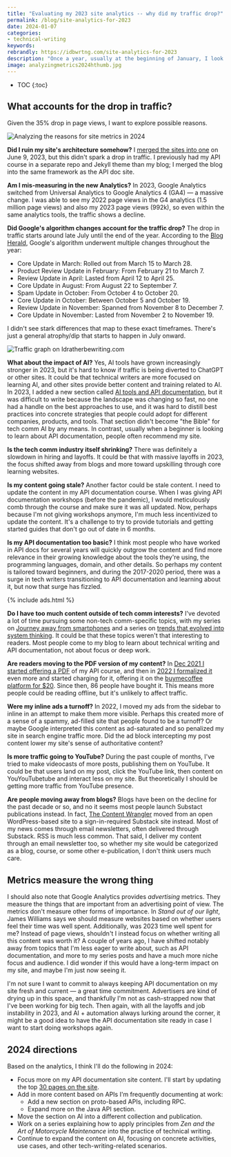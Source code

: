 ```yaml
---
title: "Evaluating my 2023 site analytics -- why did my traffic drop?"
permalink: /blog/site-analytics-for-2023
date: 2024-01-07
categories:
- technical-writing
keywords: 
rebrandly: https://idbwrtng.com/site-analytics-for-2023
description: "Once a year, usually at the beginning of January, I look at my site analytics with the latest numbers from Google Analytics and also reflect on trends, changing directions, and other metrics for the year. This weekend I updated my <a href='/analytics'>site's analytics</a> for 2023. The metrics were kind of harsh for my site this year. Page views were down 35%, users down 37%. Page views per session were down 12%. My top 30 pages were almost all to pages in my API documentation course &mdash; almost none of which were new in 2023. Accounting for the shift could be the many changes to Google's search algorithms, the changes in Google Analytics itself, the layoffs and industry slowdowns in tech comm, the expanding influence of AI, or other reasons."
image: analyzingmetrics2024hthumb.jpg
---
```


* TOC
{:toc}

## What accounts for the drop in traffic?

Given the 35% drop in page views, I want to explore possible reasons.

<img style="max-width: 500px" src="{{site.media}}/analyzingmetrics2024.jpg" alt="Analyzing the reasons for site metrics in 2024" />

**Did I ruin my site's architecture somehow?** I [merged the sites into one](/blog/blog-and-api-doc-site-merged-same-code) on June 9, 2023, but this didn't spark a drop in traffic. I previously had my API course in a separate repo and Jekyll theme than my blog; I merged the blog into the same framework as the API doc site.

**Am I mis-measuring in the new Analytics?** In 2023, Google Analytics switched from Universal Analytics to Google Analytics 4 (GA4) &mdash; a massive change. I was able to see my 2022 page views in the G4 analytics (1.5 million page views) and also my 2023 page views (992k), so even within the same analytics tools, the traffic shows a decline.

**Did Google's algorithm changes account for the traffic drop?** The drop in traffic starts around late July until the end of the year. According to the [Blog Herald](https://www.blogherald.com/news/a-thorough-review-of-2023-google-algorithm-updates/), Google's algorithm underwent multiple changes throughout the year:

* Core Update in March: Rolled out from March 15 to March 28​​.
* Product Review Update in February: From February 21 to March 7​​.
* Review Update in April: Lasted from April 12 to April 25​​.
* Core Update in August: From August 22 to September 7​​.
* Spam Update in October: From October 4 to October 20​​.
* Core Update in October: Between October 5 and October 19​​.
* Review Update in November: Spanned from November 8 to December 7​​.
* Core Update in November: Lasted from November 2 to November 19​​.

I didn't see stark differences that map to these exact timeframes. There's just a general atrophy/dip that starts to happen in July onward. 

<img src="https://s3.us-west-1.wasabisys.com/idbwmedia.com/images/pageviewsscreenshotanalytics2023.png" alt="Traffic graph on Idratherbewriting.com" />

**What about the impact of AI?** Yes, AI tools have grown increasingly stronger in 2023, but it's hard to know if traffic is being diverted to ChatGPT or other sites. It could be that technical writers are more focused on learning AI, and other sites provide better content and training related to AI. In 2023, I added a new section called [AI tools and API documentation](/learnapidoc/ai.html), but it was difficult to write because the landscape was changing so fast, no one had a handle on the best approaches to use, and it was hard to distill best practices into concrete strategies that people could adopt for different companies, products, and tools. That section didn't become "the Bible" for tech comm AI by any means. In contrast, usually when a beginner is looking to learn about API documentation, people often recommend my site.

**Is the tech comm industry itself shrinking?** There was definitely a slowdown in hiring and layoffs. It could be that with massive layoffs in 2023, the focus shifted away from blogs and more toward upskilling through core learning websites.

**Is my content going stale?** Another factor could be stale content. I need to update the content in my API documentation course. When I was giving API documentation workshops (before the pandemic), I would meticulously comb through the course and make sure it was all updated. Now, perhaps because I'm not giving workshops anymore, I'm much less incentivized to update the content. It's a challenge to try to provide tutorials and getting started guides that don't go out of date in 6 months.

**Is my API documentation too basic?** I think most people who have worked in API docs for several years will quickly outgrow the content and find more relevance in their growing knowledge about the tools they're using, the programming languages, domain, and other details. So perhaps my content is tailored toward beginners, and during the 2017-2020 period, there was a surge in tech writers transitioning to API documentation and learning about it, but now that surge has fizzled.

{% include ads.html %}

**Do I have too much content outside of tech comm interests?** I've devoted a lot of time pursuing some non-tech comm-specific topics, with my series on [Journey away from smartphones](/smartphones) and a series on [trends that evolved into system thinking](/trends/trends-to-follow-or-forget-intro.html). It could be that these topics weren't that interesting to readers. Most people come to my blog to learn about technical writing and API documentation, not about focus or deep work.

**Are readers moving to the PDF version of my content?** In [Dec 2021 I started offering a PDF](/blog/pdf-and-ebook-formats-for-api-doc-course) of my API course, and then in [2022 I formalized it](/blog/chapter-pdfs-for-api-doc-course) even more and started charging for it, offering it on the [buymecoffee platform for $20](/learnapidoc/download.html). Since then, 86 people have bought it. This means more people could be reading offline, but it's unlikely to affect traffic.

**Were my inline ads a turnoff?** In 2022, I moved my ads from the sidebar to inline in an attempt to make them more visible. Perhaps this created more of a sense of a spammy, ad-filled site that people found to be a turnoff? Or maybe Google interpreted this content as ad-saturated and so penalized my site in search engine traffic more. Did the ad block intercepting my post content lower my site's sense of authoritative content?

**Is more traffic going to YouTube?** During the past couple of months, I've tried to make videocasts of more posts, publishing them on YouTube. It could be that users land on my post, click the YouTube link, then content on YouYouTubetube and interact less on my site. But theoretically I should be getting more traffic from YouTube presence.

**Are people moving away from blogs?** Blogs have been on the decline for the past decade or so, and no it seems most people launch Substact publications instead. In fact, [The Content Wrangler](https://www.thecontentwrangler.com/) moved from an open WordPress-based site to a sign-in-required Substack site instead. Most of my news comes through email newsletters, often delivered through Substack. RSS is much less common. That said, I deliver my content through an email newsletter too, so whether my site would be categorized as a blog, course, or some other e-publication, I don't think users much care.

## Metrics measure the wrong thing

I should also note that Google Analytics provides *advertising* metrics. They measure the things that are important from an advertising point of view. The metrics don't measure other forms of importance. In *Stand out of our light*, James Williams says we should measure websites based on whether users feel their time was well spent. Additionally, was 2023 time well spent for me? Instead of page views, shouldn't I instead focus on whether writing all this content was worth it? A couple of years ago, I have shifted notably away from topics that I'm less eager to write about, such as API documentation, and more to my series posts and have a much more niche focus and audience. I did wonder if this would have a long-term impact on my site, and maybe I'm just now seeing it. 

I'm not sure I want to commit to always keeping API documentation on my site fresh and current &mdash; a great time commitment. Advertisers are kind of drying up in this space, and thankfully I'm not as cash-strapped now that I've been working for big tech. Then again, with all the layoffs and job instability in 2023, and AI + automation always lurking around the corner, it might be a good idea to have the API documentation site ready in case I want to start doing workshops again.

## 2024 directions

Based on the analytics, I think I'll do the following in 2024:

* Focus more on my API documentation site content. I'll start by updating the top [30 pages on the site](/analytics#top_pages).
* Add in more content based on APIs I'm frequently documenting at work: 
  * Add a new section on proto-based APIs, including RPC. 
  * Expand more on the Java API section.
* Move the section on AI into a different collection and publication.
* Work on a series explaining how to apply principles from *Zen and the Art of Motorcycle Maintenance* into the practice of technical writing.
* Continue to expand the content on AI, focusing on concrete activities, use cases, and other tech-writing-related scenarios.



